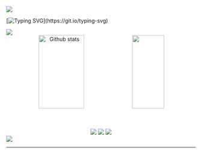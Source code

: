 <!--horizontal divider(gradiant)-->
<img src="https://user-images.githubusercontent.com/73097560/115834477-dbab4500-a447-11eb-908a-139a6edaec5c.gif">

[![Typing SVG](https://readme-typing-svg.herokuapp.com/?color=50A5D8&size=45&center=true&vCenter=true&width=1000&lines=Hello,+World!;I'm+Samara+Parcero;I'm+a+Software+Engineering+Student;)](https://git.io/typing-svg)


<img src="https://user-images.githubusercontent.com/73097560/115834477-dbab4500-a447-11eb-908a-139a6edaec5c.gif">

<!--Github stats-->

<div align="center">  
  <img width="49%" height="195px" src="https://github-readme-stats.vercel.app/api?username=SamaraParcero&show_icons=true&count_private=true&hide_border=true&title_color=f0ebd8&icon_color=3e5c76&text_color=f0ebd8&bg_color=3A779C" alt="Github stats" /> 
  <img width="41%" height="195px" src="https://github-readme-stats.vercel.app/api/top-langs/?username=SamaraParcero&layout=compact&hide_border=true&title_color=f0ebd8&text_color=f0ebd8&bg_color=3A779C" />
</div>


<br>
<br>
<br>
<!--social media-->
<div align="center"> 
  <a href="mailto:hi@ferdiozer.com?subject=[GitHub]%20🔥%20profile%20contact&body=Hello"><img src="https://img.shields.io/badge/e‑mail-D14836.svg?style=for-the-badge&logo=GMail&logoColor=white"/></a>
  <a href="https://instagram.com/techsamsdev"><img src="https://img.shields.io/badge/instagram-E4405F.svg?style=for-the-badge&logo=instagram&logoColor=white"/></a>
  <a href="https://linkedin.com/in/SamaraParcero"><img src="https://img.shields.io/badge/linkedin-0077B5.svg?style=for-the-badge&logo=linkedin&logoColor=white"/></a>
 </div>




<!--horizontal divider(gradiant)-->
<img src="https://user-images.githubusercontent.com/73097560/115834477-dbab4500-a447-11eb-908a-139a6edaec5c.gif">

----------------------------------------------------------------------

